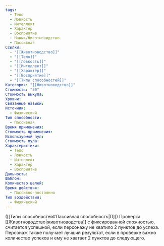 ```yaml
---
tags:
  - Тело
  - Ловкость
  - Интеллект
  - Характер
  - Восприятие
  - Навык/Животноводство
  - Пассивная
Ссылки:
  - "[[Животноводство]]"
  - "[[Тело]]"
  - "[[Ловкость]]"
  - "[[Интеллект]]"
  - "[[Характер]]"
  - "[[Восприятие]]"
  - "[[Типы способностей]]"
Категория: "[[Животноводство]]"
Стоимость: "30"
Стоимость выкупа: 
Уровни: 
Связанные навыки: 
Источник:
  - Физический
Тип способности:
  - Пассивная
Время применения: 
Стоимость применения: 
Используемый пул: 
Стоимость пула: 
Характеристики:
  - Тело
  - Ловкость
  - Интеллект
  - Характер
  - Восприятие
Дальность: 
Шаблон: 
Количество целей: 
Время действия:
  - Пассивно-постоянно
Тип воздействия:
  - Физический
---
```

([[Типы способностей#Пассивная способность|П]]) Проверка [[Животноводство|животноводства]] с фиксированной сложностью, считается успешной, если персонажу не хватило 2 пунктов до успеха. Персонаж также получает лучший результат, если в проверке важно количество успехов и ему не хватает 2 пунктов до следующего.